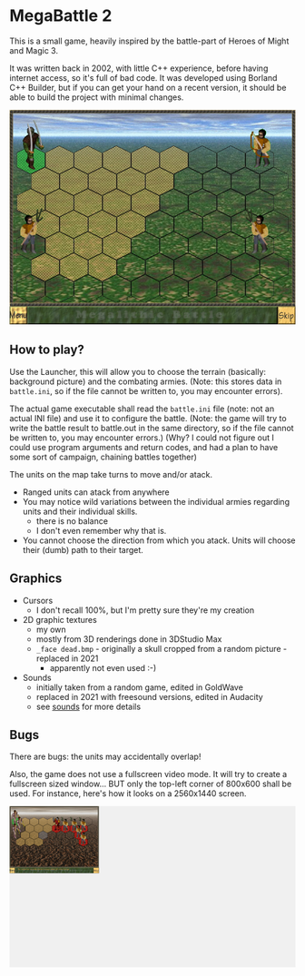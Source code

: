 # MegaBattle 2

This is a small game, heavily inspired by the battle-part of Heroes of Might and Magic 3.

It was written back in 2002, with little C++ experience, before having internet access, so it's full of bad code.
It was developed using Borland C++ Builder, but if you can get your hand on a recent version, it should be able to build the project with minimal changes.

![pic](docs/MegaBattle_2_800x600.jpg)

## How to play?

Use the Launcher, this will allow you to choose the terrain (basically: background picture) and the combating armies.
(Note: this stores data in `battle.ini`, so if the file cannot be written to, you may encounter errors).

The actual game executable shall read the `battle.ini` file (note: not an actual INI file) and use it to configure the battle.
(Note: the game will try to write the battle result to battle.out in the same directory, so if the file cannot be written to, you may encounter errors.)
(Why? I could not figure out I could use program arguments and return codes, and had a plan to have some sort of campaign, chaining battles together)

The units on the map take turns to move and/or atack.

- Ranged units can atack from anywhere
- You may notice wild variations between the individual armies regarding units and their individual skills.
  - there is no balance
  - I don't even remember why that is.
- You cannot choose the direction from which you atack. Units will choose their (dumb) path to their target.

## Graphics

- Cursors
  - I don't recall 100%, but I'm pretty sure they're my creation
- 2D graphic textures
  - my own
  - mostly from 3D renderings done in 3DStudio Max
  - `_face dead.bmp` - originally a skull cropped from a random picture - replaced in 2021
    - apparently not even used :-)
- Sounds
  - initially taken from a random game, edited in GoldWave
  - replaced in 2021 with freesound versions, edited in Audacity
  - see [sounds](sounds/sounds.md) for more details

## Bugs

There are bugs: the units may accidentally overlap!

Also, the game does not use a fullscreen video mode. It will try to create a fullscreen sized window... BUT only the top-left corner of 800x600 shall be used. For instance, here's how it looks on a 2560x1440 screen.

![like this](docs/MegaBattle_2_at_1440p.png)